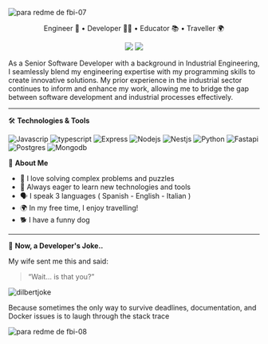 
![para redme de fbi-07](https://github.com/user-attachments/assets/7daa04f9-c304-48a3-b438-7b34eb18d39a)

<p  align="center"> Engineer 🧠 • Developer 👨‍💻 • Educator 📚 • Traveller 🌍 </p>

<p align="center"> <a href="https://www.linkedin.com/in/fabian-liuni/"><img src="https://img.shields.io/badge/LinkedIn-%230077B5.svg?style=for-the-badge&logo=linkedin&logoColor=white"/></a> <a href="mailto:fabianliuni@gmail.com"><img src="https://img.shields.io/badge/email-D14836?style=for-the-badge&logo=gmail&logoColor=white"/></a></p>

As a Senior Software Developer with a background in Industrial Engineering, I seamlessly blend my engineering expertise with my programming skills to create innovative solutions. My prior experience in the industrial sector continues to inform and enhance my work, allowing me to bridge the gap between software development and industrial processes effectively.

---
🛠️ **Technologies & Tools**

![Javascrip](https://img.shields.io/badge/Javascript%20-%20%233776AB?style=flat-square&logo=javascript&logoColor=black&color=%23F7DF1E)
![typescript](https://img.shields.io/badge/Typescript%20-%20%2300000?style=flat-square&logo=typescript&logoColor=white&color=%233178C6)
![Express](https://img.shields.io/badge/Express%20-%20%2300000?style=flat-square&logo=express&logoColor=white&color=%23000000)
![Nodejs](https://img.shields.io/badge/NodeJs%20-%20%2300000?style=flat-square&logo=nodedotjs&logoColor=white&color=%235FA04E)
![Nestjs](https://img.shields.io/badge/NestJS%20-%20%2300000?style=flat-square&logo=nestjs&logoColor=white&color=%23E0234E)
![Python](https://img.shields.io/badge/Python%20-%20%2300000?style=flat-square&logo=python&logoColor=white&color=%233776AB)
![Fastapi](https://img.shields.io/badge/Fastapi%20-%20%2300000?style=flat-square&logo=fastapi&logoColor=white&color=%23009688)
![Postgres](https://img.shields.io/badge/PostgreSQL%20-%20%2300000?style=flat-square&logo=postgresql&logoColor=white&color=%234169E1)
![Mongodb](https://img.shields.io/badge/Mongodb%20-%20%2300000?style=flat-square&logo=mongodb&logoColor=white&color=%2347A248)



🎯 **About Me**

- 🧩 I love solving complex problems and puzzles
- 🎨 Always eager to learn new technologies and tools
- 🗣️ I speak 3 languages ( Spanish - English - Italian )
- 🌍 In my free time, I enjoy travelling!
- 🐕 I have a funny dog


---

🧠  **Now, a Developer's Joke..**

My wife sent me this and said:

>“Wait... is that you?”

![dilbertjoke](https://github.com/user-attachments/assets/d5e02819-b5f4-4b6d-978a-bacde8ef3c6c)


Because sometimes the only way to survive deadlines, documentation, and Docker issues is to laugh through the stack trace


![para redme de fbi-08](https://github.com/user-attachments/assets/ab7c5eb4-43dc-44e6-a87b-bcb6c967e450)

